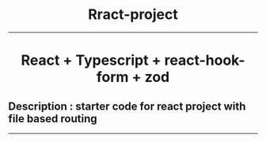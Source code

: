 <h1 align="center">Rract-project</h1>
<hr />

<h1 align="center">React + Typescript + react-hook-form + zod</h1>

## Description : starter code for react project with file based routing

<hr />
